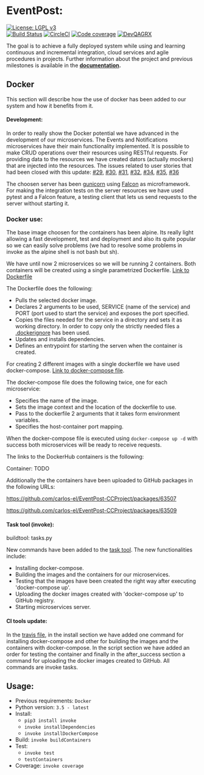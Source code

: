  # EventPost:
[![License: LGPL v3](https://img.shields.io/badge/License-LGPL%20v3-blue.svg)](https://www.gnu.org/licenses/lgpl-3.0)  
[![Build Status](https://travis-ci.com/carlos-el/EventPost-CCProject.svg?branch=master)](https://travis-ci.com/carlos-el/EventPost-CCProject)
[![CircleCI](https://circleci.com/gh/carlos-el/EventPost-CCProject.svg?style=svg)](https://circleci.com/gh/carlos-el/EventPost-CCProject)
[![Code coverage](https://codecov.io/gh/carlos-el/EventPost-CCProject/branch/master/graphs/badge.svg)](https://codecov.io/gh/carlos-el/EventPost-CCProject/branch/master)
[![DevQAGRX](https://img.shields.io/badge/DevQAGRX-blueviolet?style=svg&logo=Git)](https://github.com/JJ/curso-tdd)

The goal is to achieve a fully deployed system while using and learning continuous and incremental integration, cloud services and agile procedures in projects. 
Further information about the project and previous milestones is available in the __[documentation](https://carlos-el.github.io/EventPost-CCProject/index).__

## Docker
This section will describe how the use of docker has been added to our system and how it benefits from it.

#### Development:
In order to really show the Docker potential we have advanced in the development of our microservices. The Events and Notifications microservices have their main functionality implemented. It is possible to make CRUD operations over their resources using RESTful requests. For providing data to the resources we have created dators (actually mockers) that are injected into the resources.
The issues related to user stories that had been closed with this update: [#29](https://github.com/carlos-el/EventPost-CCProject/issues/29), [#30](https://github.com/carlos-el/EventPost-CCProject/issues/30), [#31](https://github.com/carlos-el/EventPost-CCProject/issues/31), [#32](https://github.com/carlos-el/EventPost-CCProject/issues/32), [#34](https://github.com/carlos-el/EventPost-CCProject/issues/34), [#35](https://github.com/carlos-el/EventPost-CCProject/issues/35), [#36](https://github.com/carlos-el/EventPost-CCProject/issues/36)


The choosen server has been [gunicorn](https://gunicorn.org/) using [Falcon](https://falconframework.org/) as microframework. For making the integration tests on the server resources we have used pytest and a Falcon feature, a testing client that lets us send requests to the server without starting it.

### Docker use:
The base image choosen for the containers has been alpine. Its really light allowing a fast development, test and deployment and also its quite popular so we can easily solve problems (we had to resolve some problems in invoke as the alpine shell is not bash but sh).

We have until now 2 microservices so we will be running 2 containers. Both containers will be created using a single parametrized Dockerfile. [Link to Dockerfile](./Dockerfile)

The Dockerfile does the following:
- Pulls the selected docker image.
- Declares 2 arguments to be used, SERVICE (name of the service) and PORT (port used to start the service) and exposes the port specified.
- Copies the files needed for the service in a directory and sets it as working directory. In order to copy only the strictly needed files a [.dockerignore](./.dockerignore) has been used.
- Updates and installs dependencies.
- Defines an entrypoint for starting the serven when the container is created.

For creating 2 different images with a single dockerfile we have used docker-compose. [Link to docker-compose file](./docker-compose.yml).

The docker-compose file does the following twice, one for each microservice:
- Specifies the name of the image.
- Sets the image context and the location of the dockerfile to use.
- Pass to the dockerfile 2 arguments that it takes form environment variables.
- Specifies the host-container port mapping.

When the docker-compose file is executed using `docker-compose up -d` with success both microservices will be ready to receive requests.

The links to the DockerHub containers is the following:

Container: TODO

Additionally the the containers have been uploaded to GitHub packages in the following URLs:

https://github.com/carlos-el/EventPost-CCProject/packages/63507

https://github.com/carlos-el/EventPost-CCProject/packages/63509


#### Task tool (invoke):
buildtool: tasks.py

New commands have been added to the [task tool](./tasks.py). The new functionalities include:
- Installing docker-compose.
- Building the images and the containers for our microservices.
- Testing that the images have been created the right way after executing 'docker-compose up'.
- Uploading the docker images created with 'docker-compose up' to GitHub registry.
- Starting microservices server.

#### CI tools update:
In the [travis file](./.travis.yml), in the install section we have added one command for installing docker-compose and other for building the images and the containers with docker-compose.
In the script section we have added an order for testing the container and finally in the after_success section a command for uploading the docker images created to GitHub. All commands are invoke tasks.

## Usage:

- Previous requirements: `Docker`
- Python version: `3.5 - latest`
- Install: 
    - `pip3 install invoke`
    - `invoke installDependencies`
    - `invoke installDockerCompose`
- Build: `invoke buildContainers`
- Test: 
    - `invoke test`
    - `testContainers`
- Coverage: `invoke coverage`
